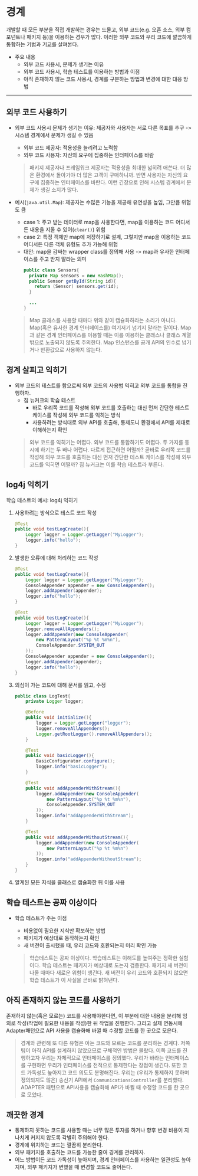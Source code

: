 # 경계

개발할 때 모든 부분을 직접 개발하는 경우는 드물고, 외부 코드(e.g. 오픈 소스, 외부 컴포넌트나 패키지 등)을 이용하는 경우가 많다.
이러한 외부 코드와 우리 코드에 깔끔하게 통합하는 기법과 기교를 살펴본다.


- 주요 내용
  - 외부 코드 사용시, 문제가 생기는 이유
  - 외부 코드 사용시, 학습 테스트를 이용하는 방법과 이점
  - 아직 존재하지 않는 코드 사용시, 경계를 구분하는 방법과 변경에 대한 대응 방법

---

## 외부 코드 사용하기

- 외부 코드 사용시 문제가 생기는 이유: 제공자와 사용자는 서로 다른 목표를 추구 -> 시스템 경계에서 문제가 생길 수 있음
  - 외부 코드 제공자: 적용성을 늘리려고 노력함
  - 외부 코드 사용자: 자신의 요구에 집중하는 인터페이스를 바람
  
  > 패키지 제공자나 프레임워크 제공자는 적용성을 최대한 넓히려 애쓴다. 더 많은 환경에서 돌아가야 더 많은 고객이 구매하니까.
  > 반면 사용자는 자신의 요구에 집중하는 인터페이스를 바란다. 이런 긴장으로 인해 시스템 경계에서 문제가 생길 소지가 많다.

- 예시(`java.util.Map`): 제공자는 수많은 기능을 제공해 유연성을 높임, 그만큼 위험도 큼
  - case 1: 주고 받는 데이터로 map을 사용한다면, map을 이용하는 코드 어디서든 내용을 지울 수 있어(`clear()`) 위험
  - case 2: 특정 객체만 map에 저장하기로 설계, 그렇지만 map을 이용하는 코드 어디서든 다른 객체 유형도 추가 가능해 위험
  - 대안: map을 감싸는 wrapper class를 정의해 사용 -> map과 유사한 인터페이스를 주고 받지 말라는 의미
    ```java
    public class Sensors{
      private Map sensors = new HashMap();
      public Sensor getById(String id){
        return (Sensor) sensors.get(id);
      }
    
      ...
    }
    ```
  > Map 클래스를 사용할 때마다 위와 같이 캡슐화하라는 소리가 아니다. Map(혹은 유사한 경계 인터페이스를) 여기저기 넘기지 말라는 말이다.
  > Map과 같은 경계 인터페이스를 이용할 때는 이를 이용하는 클래스나 클래스 계열 밖으로 노출되지 않도록 주의한다.
  > Map 인스턴스를 공개 API의 인수로 넘기거나 반환값으로 사용하지 않는다.

## 경계 살피고 익히기

- 외부 코드의 테스트를 함으로써 외부 코드의 사용법 익히고 외부 코드를 통합을 진행하자.
  - 짐 뉴커크의 학습 테스트
    - 바로 우리쪽 코드를 작성해 외부 코드를 호출하는 대신 먼저 간단한 테스트 케이스를 작성해 외부 코드를 익히는 방식
    - 사용하려는 방식대로 외부 API를 호출해, 통제도니 환경에서 API를 제대로 이해하는지 확인
  > 외부 코드를 익히기는 어렵다. 외부 코드를 통합하기도 어렵다. 두 가지를 동시에 하기는 두 배나 어렵다.
  > 다르게 접근하면 어떨까? 곧바로 우리쪽 코드를 작성해 외부 코드를 호출하는 대신 먼저 간단한 테스트 케이스를 작성해 외부 코드를 익히면 어떨까? 
  > 짐 뉴커크는 이를 학습 테스트라 부른다.

## log4j 익히기

학습 테스트의 예시: log4j 익히기

1. 사용하려는 방식으로 테스트 코드 작성
    ```java
    @Test
    public void testLogCreate(){
        Logger logger = Logger.getLogger("MyLogger");
        logger.info("hello");
    } 
    ```
2. 발생한 오류에 대해 처리하는 코드 작성
    ```java
    @Test
    public void testLogCreate(){
        Logger logger = Logger.getLogger("MyLogger");
        ConsoleAppender appender = new ConsoleAppender();
        logger.addAppender(appender);
        logger.info("hello");
    } 
    ```
    ```java
    @Test
    public void testLogCreate(){
        Logger logger = Logger.getLogger("MyLogger");
        logger.removeAllAppenders();
        logger.addAppender(new ConsoleAppender(
            new PatternLayout("%p %t %m%n"),
            ConsoleAppender.SYSTEM_OUT
        ));
        ConsoleAppender appender = new ConsoleAppender();
        logger.addAppender(appender);
        logger.info("hello");
    } 
    ```
3. 의심이 가는 코드에 대해 문서를 읽고, 수정
    ```java
    public class LogTest{
        private Logger logger;
   
        @Before
        public void initialize(){
            logger = Logger.getLogger("logger");
            logger.removeAllAppenders();
            Logger.getRootLogger().removeAllAppenders();
        }
   
        @Test
        public void basicLogger(){
            BasicConfigurator.configure();
            logger.info("basicLogger");
        }
   
        @Test
        public void addAppenderWithStream(){
            logger.addAppender(new ConsoleAppender(
                new PatternLayout("%p %t %m%n"),
                ConsoleAppender.SYSTEM_OUT
            ));
            logger.info("addAppenderWithStream");
        }
   
        @Test
        public void addAppenderWithoutStream(){
            logger.addAppender(new ConsoleAppender(
                new PatternLayout("%p %t %m%n")
            ));
            logger.info("addAppenderWithoutStream");
        }
    } 
    ```
4. 알게된 모든 지식을 클래스로 캡슐화한 뒤 이를 사용

## 학습 테스트는 공짜 이상이다

- 학습 테스트가 주는 이점
    - 비용없이 필요한 지식만 확보하는 방법
    - 패키지가 예상대로 동작하는지 확인
    - 새 버전이 출시했을 때, 우리 코드와 호환되는지 미리 확인 가능
    
    > 학습테스트는 공짜 이상이다.
    > 학습테스트는 이해도를 높여주는 정확한 실험이다.
    > 학습 테스트는 패키지가 예상대로 도는지 검증한다.
    > 패키지 새 버전이 나올 때마다 새로운 위험이 생긴다. 새 버전이 우리 코드와 호환되지 않으면 학습 테스트가 이 사실을 곧바로 밝혀낸다.

## 아직 존재하지 않는 코드를 사용하기

존재하지 않는(혹은 모르는) 코드를 사용해야한다면, 이 부분에 대한 내용을 분리해 임의로 작성(작업에 필요한 내용을 작성)한 뒤 작업을 진행한다.
그리고 실제 연동시에 Adapter패턴으로 API 사용을 캡슐화해 바뀔 때 수정할 코드를 한 곳으로 모은다.

> 경계와 관련해 또 다른 유형은 아는 코드와 모르는 코드를 분리하는 경계다.
> 저쪽 팀이 아직 API를 설계하지 않았으므로 구체적인 방법은 몰랐다.
> 이쪽 코드를 진행하고자 우리는 자체적으로 인터페이스를 정의했다.
> 우리가 바라는 인터페이스를 구현하면 우리가 인터페이스를 전적으로 통제한다는 장점이 생긴다.
> 또한 코드 가독성도 높아지고 코드 의도도 분명해진다.
> 우리는 (우리가 통제하지 못하며 정의되지도 않은) 송신기 API에서 `CommunicationsController`를 분리했다.
> ADAPTER 패턴으로 API사용을 캡슐화해 API가 바뀔 때 수정할 코드를 한 곳으로 모았다.

## 깨끗한 경계

- 통제하지 못하는 코드를 사용할 때는 너무 많은 투자를 하거나 향후 변경 비용이 지나치게 커지지 않도록 각별히 주의해야 한다.
- 경계에 위치하는 코드는 깔끔히 분리한다.
- 외부 패키지를 호출하는 코드를 가능한 줄여 경계를 관리하자.
- 어느 방법이든 코드 가독성이 높아지며, 경계 인터페이스를 사용하는 일관성도 높아지며, 외부 패키지가 변했을 때 변경할 코드도 줄어든다.

